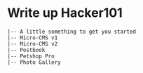 # Write up Hacker101

```
|-- A little something to get you started
|-- Micro-CMS v1
|-- Micro-CMS v2
|-- Postbook
|-- Petshop Pro
|-- Photo Gallery
```

